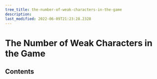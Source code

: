 ```yaml
---
tree_title: the-number-of-weak-characters-in-the-game
description: 
last_modified: 2022-06-09T21:23:28.2328
---
```


# The Number of Weak Characters in the Game

## Contents
